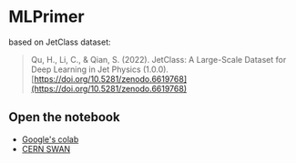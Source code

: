 # MLPrimer

based on JetClass dataset:
> Qu, H., Li, C., & Qian, S. (2022). 
> JetClass: A Large-Scale Dataset for Deep Learning in Jet Physics (1.0.0).
> [https://doi.org/10.5281/zenodo.6619768](https://doi.org/10.5281/zenodo.6619768)

## Open the notebook

* [Google's colab](https://colab.research.google.com/github/matt-komm/MLPrimer/blob/master/MLPrimer.ipynb)
* [CERN SWAN](https://cern.ch/swanserver/cgi-bin/go?projurl=https://github.com/matt-komm/MLPrimer.git)
